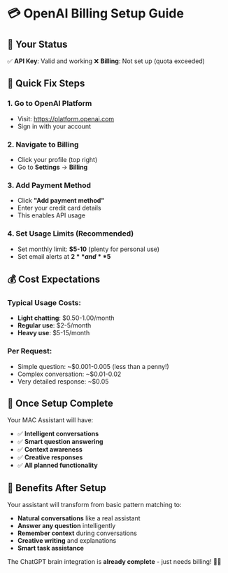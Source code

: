 # 💳 OpenAI Billing Setup Guide

## 🎯 Your Status
✅ **API Key**: Valid and working
❌ **Billing**: Not set up (quota exceeded)

## 🔧 Quick Fix Steps

### 1. Go to OpenAI Platform
- Visit: https://platform.openai.com
- Sign in with your account

### 2. Navigate to Billing
- Click your profile (top right)
- Go to **Settings** → **Billing**

### 3. Add Payment Method
- Click **"Add payment method"**
- Enter your credit card details
- This enables API usage

### 4. Set Usage Limits (Recommended)
- Set monthly limit: **$5-10** (plenty for personal use)
- Set email alerts at **$2** and **$5**

## 💰 Cost Expectations

### Typical Usage Costs:
- **Light chatting**: $0.50-1.00/month
- **Regular use**: $2-5/month  
- **Heavy use**: $5-15/month

### Per Request:
- Simple question: ~$0.001-0.005 (less than a penny!)
- Complex conversation: ~$0.01-0.02
- Very detailed response: ~$0.05

## 🚀 Once Setup Complete

Your MAC Assistant will have:
- ✅ **Intelligent conversations**
- ✅ **Smart question answering**  
- ✅ **Context awareness**
- ✅ **Creative responses**
- ✅ **All planned functionality**

## 🎉 Benefits After Setup

Your assistant will transform from basic pattern matching to:
- **Natural conversations** like a real assistant
- **Answer any question** intelligently
- **Remember context** during conversations  
- **Creative writing** and explanations
- **Smart task assistance**

The ChatGPT brain integration is **already complete** - just needs billing! 🧠✨
